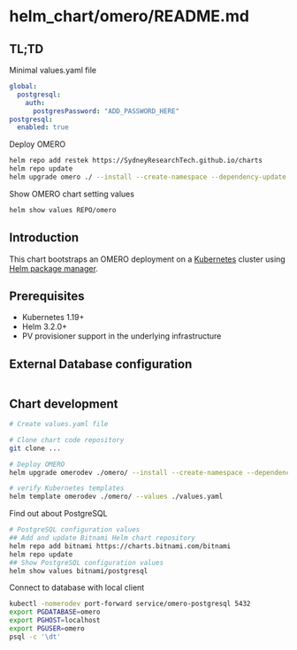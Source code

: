 # helm_chart/omero/README.md

## TL;TD

Minimal values.yaml file

```yaml
global:
  postgresql:
    auth:
      postgresPassword: "ADD_PASSWORD_HERE"
postgresql:
  enabled: true
```

Deploy OMERO

```bash
helm repo add restek https://SydneyResearchTech.github.io/charts
helm repo update
helm upgrade omero ./ --install --create-namespace --dependency-update --install --values ./values.yaml
```

Show OMERO chart setting values

```bash
helm show values REPO/omero
```

## Introduction

This chart bootstraps an OMERO deployment on a [Kubernetes](https://kubernetes.io) cluster using [Helm package manager](https://helm.sh).

## Prerequisites

* Kubernetes 1.19+
* Helm 3.2.0+
* PV provisioner support in the underlying infrastructure

## External Database configuration

```yaml
```

## Chart development

```bash
# Create values.yaml file

# Clone chart code repository
git clone ...

# Deploy OMERO
helm upgrade omerodev ./omero/ --install --create-namespace --dependency-update --install --values ./values.yaml --namespace omerodev

# verify Kubernetes templates
helm template omerodev ./omero/ --values ./values.yaml
```

Find out about PostgreSQL

```bash
# PostgreSQL configuration values
## Add and update Bitnami Helm chart repository
helm repo add bitnami https://charts.bitnami.com/bitnami
helm repo update
## Show PostgreSQL configuration values
helm show values bitnami/postgresql
```

Connect to database with local client

```bash
kubectl -nomerodev port-forward service/omero-postgresql 5432
export PGDATABASE=omero
export PGHOST=localhost
export PGUSER=omero
psql -c '\dt'
```

